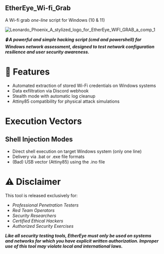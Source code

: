 ## EtherEye_Wi-fi_Grab
A Wi-fi grab *one-line* script for Windows (10 &amp; 11)

![Leonardo_Phoenix_A_stylized_logo_for_EtherEye_WIFI_GRAB_a_comp_1](https://github.com/user-attachments/assets/953fa6e8-6306-40e4-a4fa-8bb71bd032ec)

***🔒 A powerful and simple hacking script (cmd and powershell) for Windows network assessment, designed to test network configuration resilience and user security awareness.***

# 🎯 Features
- Automated extraction of stored Wi-Fi credentials on Windows systems
- Data exfiltration via Discord webhook 
- Stealth mode with automatic log cleanup
- Attiny85 compatibility for physical attack simulations

# Execution Vectors
## Shell Injection Modes

- Direct shell execution on target Windows system (only one line)
- Delivery via .bat or .exe file formats
- (Bad) USB vector (Attiny85) using the .ino file 

# ⚠️ Disclaimer
This tool is released exclusively for:

- *Professional Penetration Testers*
- *Red Team Operators*
- *Security Researchers*
- *Certified Ethical Hackers*
- *Authorized Security Exercises*

***Like all security testing tools, EtherEye must only be used on systems and networks for which you have explicit written authorization. Improper use of this tool may violate local and international laws.***
